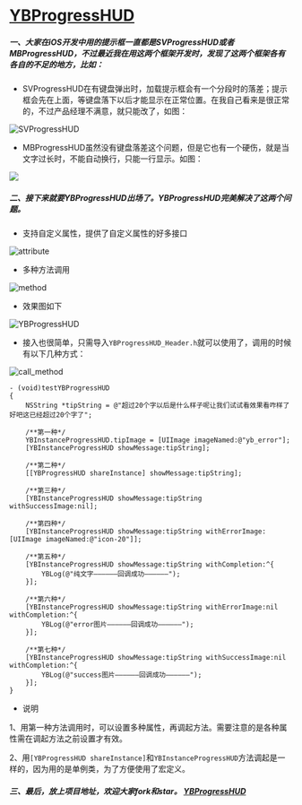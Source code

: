 #  [YBProgressHUD](https://github.com/wangyingbo/YBProgressHUD)

##### 一、大家在iOS开发中用的提示框一直都是SVProgressHUD或者MBProgressHUD，不过最近我在用这两个框架开发时，发现了这两个框架各有各自的不足的地方，比如：

+ SVProgressHUD在有键盘弹出时，加载提示框会有一个分段时的落差；提示框会先在上面，等键盘落下以后才能显示在正常位置。在我自己看来是很正常的，不过产品经理不满意，就只能改了，如图：

![SVProgressHUD](https://raw.githubusercontent.com/wangyingbo/YBProgressHUD/master/images/sv.gif)

+ MBProgressHUD虽然没有键盘落差这个问题，但是它也有一个硬伤，就是当文字过长时，不能自动换行，只能一行显示。如图：

![](https://raw.githubusercontent.com/wangyingbo/YBProgressHUD/master/images/mb.gif)



##### 二、接下来就要YBProgressHUD出场了。YBProgressHUD完美解决了这两个问题。

+ 支持自定义属性，提供了自定义属性的好多接口

![attribute](https://raw.githubusercontent.com/wangyingbo/YBProgressHUD/master/images/attribute.png)

+ 多种方法调用

![method](https://raw.githubusercontent.com/wangyingbo/YBProgressHUD/master/images/method.png)

+ 效果图如下

![YBProgressHUD](https://raw.githubusercontent.com/wangyingbo/YBProgressHUD/master/images/yb.gif)

   
+ 接入也很简单，只需导入`YBProgressHUD_Header.h`就可以使用了，调用的时候有以下几种方式：



![call_method](https://raw.githubusercontent.com/wangyingbo/YBProgressHUD/master/images/call_method.png)


    - (void)testYBProgressHUD
    {
        NSString *tipString = @"超过20个字以后是什么样子呢让我们试试看效果看咋样了好吧这已经超过20个字了";
        
        /**第一种*/
        YBInstanceProgressHUD.tipImage = [UIImage imageNamed:@"yb_error"];
        [YBInstanceProgressHUD showMessage:tipString];
        
        /**第二种*/
        [[YBProgressHUD shareInstance] showMessage:tipString];
        
        /**第三种*/
        [YBInstanceProgressHUD showMessage:tipString withSuccessImage:nil];
        
        /**第四种*/
        [YBInstanceProgressHUD showMessage:tipString withErrorImage:[UIImage imageNamed:@"icon-20"]];
        
        /**第五种*/
        [YBInstanceProgressHUD showMessage:tipString withCompletion:^{
            YBLog(@"纯文字——————回调成功——————");
        }];
        
        /**第六种*/
        [YBInstanceProgressHUD showMessage:tipString withErrorImage:nil withCompletion:^{
            YBLog(@"error图片——————回调成功——————");
        }];
        
        /**第七种*/
        [YBInstanceProgressHUD showMessage:tipString withSuccessImage:nil withCompletion:^{
            YBLog(@"success图片——————回调成功——————");
        }];
    }

+ 说明

1、用第一种方法调用时，可以设置多种属性，再调起方法。需要注意的是各种属性需在调起方法之前设置才有效。

2、用`[YBProgressHUD shareInstance]`和`YBInstanceProgressHUD`方法调起是一样的，因为用的是单例类，为了方便使用了宏定义。


        
##### 三、最后，放上项目地址，欢迎大家fork和star。 [YBProgressHUD](https://github.com/wangyingbo/YBProgressHUD)



